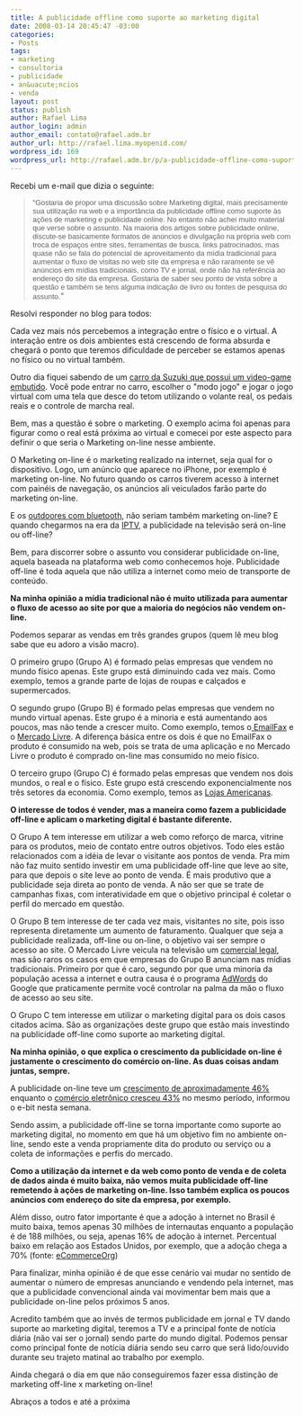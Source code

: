 ```yaml
---
title: A publicidade offline como suporte ao marketing digital
date: 2008-03-14 20:45:47 -03:00
categories:
- Posts
tags:
- marketing
- consultoria
- publicidade
- an&uacute;ncios
- venda
layout: post
status: publish
author: Rafael Lima
author_login: admin
author_email: contato@rafael.adm.br
author_url: http://rafael.lima.myopenid.com/
wordpress_id: 169
wordpress_url: http://rafael.adm.br/p/a-publicidade-offline-como-suporte-ao-marketing-digital/
---
```


Recebi um e-mail que dizia o seguinte:
<blockquote><font face="sans-serif" size="2">"Gostaria de propor uma discuss&atilde;o sobre Marketing digital, mais precisamente sua utiliza&ccedil;&atilde;o na web e a import&acirc;ncia da publicidade offline como suporte &agrave;s a&ccedil;&otilde;es de marketing e publicidade online. No entanto n&atilde;o achei muito material que verse sobre o assunto. Na maioria dos artigos sobre publicidade online, discute-se basicamente formatos de an&uacute;ncios e divulga&ccedil;&atilde;o na pr&oacute;pria web com troca de espa&ccedil;os entre sites, ferramentas de busca, links patrocinados, mas quase n&atilde;o se fala do potencial de aproveitamento da m&iacute;dia tradicional para aumentar o fluxo de visitas no web site da empresa e n&atilde;o raramente se v&ecirc; an&uacute;ncios em m&iacute;dias tradicionais, como TV e jornal, onde n&atilde;o h&aacute; refer&ecirc;ncia ao endere&ccedil;o do site da empresa. </font>
<font face="sans-serif" size="2">Gostaria de saber seu ponto de vista sobre a quest&atilde;o e tamb&eacute;m se tens alguma indica&ccedil;&atilde;o de livro ou fontes de pesquisa do assunto.</font>"</blockquote>
Resolvi responder no blog para todos:

Cada vez mais n&oacute;s percebemos a integra&ccedil;&atilde;o entre o f&iacute;sico e o virtual. A intera&ccedil;&atilde;o entre os dois ambientes est&aacute; crescendo de forma absurda e chegar&aacute; o ponto que teremos dificuldade de perceber se estamos apenas no f&iacute;sico ou no virtual tamb&eacute;m.

Outro dia fiquei sabendo de um <a href="http://news.teamxbox.com/xbox/12494/Suzuki-SXBox-Xbox-360-Concept-Car-Pictures/">carro da Suzuki que possui um video-game embutido</a>. Voc&ecirc; pode entrar no carro, escolher o "modo jogo" e jogar o jogo virtual com uma tela que desce do tetom utilizando o volante real, os pedais reais e o controle de marcha real.

Bem, mas a quest&atilde;o &eacute; sobre o marketing. O exemplo acima foi apenas para figurar como o real est&aacute; pr&oacute;xima ao virtual e comecei por este aspecto para definir o que seria o Marketing on-line nesse ambiente.

O Marketing on-line &eacute; o marketing realizado na internet, seja qual for o dispositivo. Logo, um an&uacute;ncio que aparece no iPhone, por exemplo &eacute; marketing on-line. No futuro quando os carros tiverem acesso &agrave; internet com pain&eacute;is de navega&ccedil;&atilde;o, os an&uacute;ncios ali veiculados far&atilde;o parte do marketing on-line.

E os <a href="http://rafael.adm.br/p/outdoor-no-celular/">outdoores com bluetooth</a>, n&atilde;o seriam tamb&eacute;m marketing on-line? E quando chegarmos na era da <a href="http://pt.wikipedia.org/wiki/IPTV">IPTV</a>, a publicidade na televis&atilde;o ser&aacute; on-line ou off-line?

Bem, para discorrer sobre o assunto vou considerar publicidade on-line, aquela baseada na plataforma web como conhecemos hoje. Publicidade off-line &eacute; toda aquela que n&atilde;o utiliza a internet como meio de transporte de conte&uacute;do.

<strong>Na minha opini&atilde;o a m&iacute;dia tradicional n&atilde;o &eacute; muito utilizada para aumentar o fluxo de acesso ao site por que a maioria do neg&oacute;cios n&atilde;o vendem on-line.</strong>

Podemos separar as vendas em tr&ecirc;s grandes grupos (quem l&ecirc; meu blog sabe que eu adoro a vis&atilde;o macro).

O primeiro grupo (Grupo A) &eacute; formado pelas empresas que vendem no mundo f&iacute;sico apenas. Este grupo est&aacute; diminuindo cada vez mais. Como exemplo, temos a grande parte de lojas de roupas e cal&ccedil;ados e supermercados.

O segundo grupo (Grupo B) &eacute; formado pelas empresas que vendem no mundo virtual apenas. Este grupo &eacute; a minoria e est&aacute; aumentando aos poucos, mas n&atilde;o tende a crescer muito. Como exemplo, temos o<a href="http://emailfax.com.br"> EmailFax</a> e o <a href="http://www.me.com.br">Mercado Livre</a>. A diferen&ccedil;a b&aacute;sica entre os dois &eacute; que no EmailFax o produto &eacute; consumido na web, pois se trata de uma aplica&ccedil;&atilde;o e no Mercado Livre o produto &eacute; comprado on-line mas consumido no meio f&iacute;sico.

O terceiro grupo (Grupo C) &eacute; formado pelas empresas que vendem nos dois mundos, o real e o f&iacute;sico. Este grupo est&aacute; crescendo exponencialmente nos tr&ecirc;s setores da economia. Como exemplo, temos as <a href="http://www.americanas.com.br">Lojas Americanas</a>.

<strong>O interesse de todos &eacute; vender, mas a maneira como fazem a publicidade off-line e aplicam o marketing digital &eacute; bastante diferente. </strong>

O Grupo A tem interesse em utilizar a web como refor&ccedil;o de marca, vitrine para os produtos, meio de contato entre outros objetivos. Todo eles est&atilde;o relacionados com a id&eacute;ia de levar o visitante aos pontos de venda. Pra mim n&atilde;o faz muito sentido investir em uma publicidade off-line que leve ao site, para que depois o site leve ao ponto de venda. &Eacute; mais produtivo que a publicidade seja direta ao ponto de venda.  A n&atilde;o ser que se trate de campanhas fixas, com interatividade em que o objetivo principal &eacute; coletar o perfil do mercado em quest&atilde;o.

O Grupo B tem interesse de ter cada vez mais, visitantes no site, pois isso representa diretamente um aumento de faturamento. Qualquer que seja a publicidade realizada, off-line ou on-line, o objetivo vai ser sempre o acesso ao site. O Mercado Livre veicula na televis&atilde;o um <a href="http://www.youtube.com/watch?v=sG7XUlA2Lhc">comercial legal</a>, mas s&atilde;o raros os casos em que empresas do Grupo B anunciam nas m&iacute;dias tradicionais. Primeiro por que &eacute; caro, segundo por que uma minoria da popula&ccedil;&atilde;o acessa a internet e outra causa &eacute; o programa <a href="http://adwords.google.com/">AdWords</a> do Google que praticamente permite voc&ecirc; controlar na palma da m&atilde;o o fluxo de acesso ao seu site.

O Grupo C tem interesse em utilizar o marketing digital para os dois casos citados acima. S&atilde;o as organiza&ccedil;&otilde;es deste grupo que est&atilde;o mais investindo na publicidade off-line como suporte ao marketing digital.

<strong>Na minha opini&atilde;o, o que explica o crescimento da publicidade on-line &eacute; justamente o crescimento do com&eacute;rcio on-line. As duas coisas andam juntas, sempre.</strong>

A publicidade on-line teve um <a href="http://www1.folha.uol.com.br/folha/informatica/ult124u378505.shtml">crescimento de aproximadamente 46%</a> enquanto o <a href="http://oglobo.globo.com/economia/mat/2008/03/11/comercio_eletronico_brasileiro_amadurece_movimenta_6_3_bilhoes_em_2007_diz_e-bit-426176594.asp">com&eacute;rcio eletr&ocirc;nico cresceu 43%</a> no mesmo per&iacute;odo, informou o e-bit nesta semana.

Sendo assim, a publicidade off-line se torna importante como suporte ao marketing digital, no momento em que h&aacute; um objetivo fim no ambiente on-line, sendo este a venda propriamente dita do produto ou servi&ccedil;o ou a coleta de informa&ccedil;&otilde;es e perfis do mercado.

<strong>Como a utiliza&ccedil;&atilde;o da internet e da web como ponto de venda e de coleta de dados ainda &eacute; muito baixa, n&atilde;o vemos muita publicidade off-line remetendo &agrave; a&ccedil;&otilde;es de marketing on-line. Isso tamb&eacute;m explica os poucos an&uacute;ncios com endere&ccedil;o do site da empresa, por exemplo.</strong>

Al&eacute;m disso, outro fator importante &eacute; que a ado&ccedil;&atilde;o &agrave; internet no Brasil &eacute; muito baixa, temos apenas 30 milh&otilde;es de internautas enquanto a popula&ccedil;&atilde;o &eacute; de 188 milh&otilde;es, ou seja, apenas 16% de ado&ccedil;&atilde;o &agrave; internet. Percentual baixo em rela&ccedil;&atilde;o aos Estados Unidos, por exemplo, que a ado&ccedil;&atilde;o chega a 70% (fonte: <a href="http://www.e-commerce.org.br/STATS.htm">eCommerceOrg</a>)

Para finalizar, minha opini&atilde;o &eacute; de que esse cen&aacute;rio vai mudar no sentido de aumentar o n&uacute;mero de empresas anunciando e vendendo pela internet, mas que a publicidade convencional ainda vai movimentar bem mais que a publicidade on-line pelos pr&oacute;ximos 5 anos.

Acredito tamb&eacute;m que ao inv&eacute;s de termos publicidade em jornal e TV dando suporte ao marketing digital, teremos a TV e a principal fonte de not&iacute;cia di&aacute;ria (n&atilde;o vai ser o jornal) sendo parte do mundo digital. Podemos pensar como principal fonte de not&iacute;cia di&aacute;ria sendo seu carro que ser&aacute; lido/ouvido durante seu trajeto matinal ao trabalho por exemplo.

Ainda chegar&aacute; o dia em que n&atilde;o conseguiremos fazer essa distin&ccedil;&atilde;o de marketing off-line x marketing on-line!

Abra&ccedil;os a todos e at&eacute; a pr&oacute;xima
